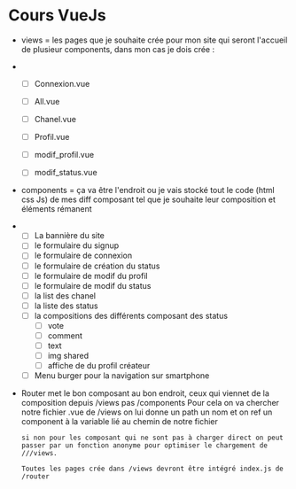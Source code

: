 # Cours VueJs 

- views = les pages que je souhaite crée pour mon site qui seront l'accueil de plusieur components, dans mon cas je dois crée :
- 
    -  [ ] Connexion.vue
    -  [ ] All.vue 
    -  [ ] Chanel.vue
    -  [ ] Profil.vue
    -  [ ] modif_profil.vue
    -  [ ] modif_status.vue
  

- components = ça va être l'endroit ou je vais stocké tout le code (html css Js) de mes diff composant tel que je souhaite leur composition et éléments rémanent 
- 
    - [ ] La bannière du site
    - [ ] le formulaire du signup
    - [ ] le formulaire de connexion
    - [ ] le formulaire de création du status
    - [ ] le formulaire de modif du profil
    - [ ] le formulaire de modif du status
    - [ ] la list des chanel
    - [ ] la liste des status
    - [ ] la compositions des différents composant des status 
        - [ ] vote
        - [ ] comment
        - [ ] text 
        - [ ] img shared
        - [ ] affiche de du profil créateur
    -[ ] Menu burger pour la navigation sur smartphone

- Router met le bon composant au bon endroit, ceux qui viennet de la composition depuis /views pas /components 
      Pour cela on va chercher notre fichier .vue de /views on lui donne un path un nom et on ref un component à la variable lié au chemin de notre fichier

      si non pour les composant qui ne sont pas à charger direct on peut passer par un fonction anonyme pour optimiser le chargement de ///views.  

      Toutes les pages crée dans /views devront être intégré index.js de /router 